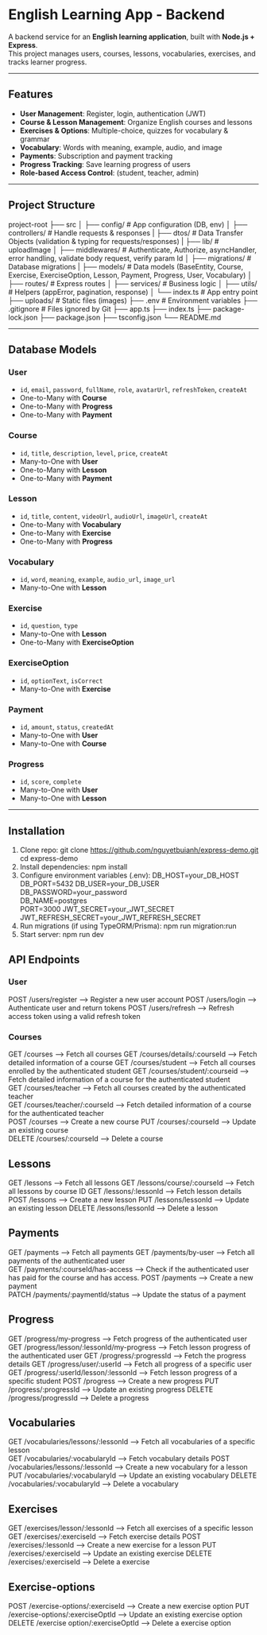 # English Learning App - Backend

A backend service for an **English learning application**, built with **Node.js + Express**.  
This project manages users, courses, lessons, vocabularies, exercises, and tracks learner progress.

---

## Features

-  **User Management**: Register, login, authentication (JWT)
-  **Course & Lesson Management**: Organize English courses and lessons
-  **Exercises & Options**: Multiple-choice, quizzes for vocabulary & grammar
-  **Vocabulary**: Words with meaning, example, audio, and image
-  **Payments**: Subscription and payment tracking
-  **Progress Tracking**: Save learning progress of users
-  **Role-based Access Control**: (student, teacher, admin)

---

## Project Structure
project-root
├── src
│ ├── config/ # App configuration (DB, env)
│ ├── controllers/ # Handle requests & responses
| ├── dtos/  # Data Transfer Objects (validation & typing for requests/responses)
| ├── lib/ # uploadImage
│ ├── middlewares/ # Authenticate, Authorize, asyncHandler, error handling, validate body request, verify param Id
│ ├── migrations/ # Database migrations
| ├── models/ # Data models (BaseEntity, Course, Exercise, ExerciseOption, Lesson, Payment, Progress, User, Vocabulary)
│ ├── routes/ # Express routes
│ ├── services/ # Business logic
│ ├── utils/ # Helpers (appError, pagination, response)
│ └── index.ts # App entry point
├── uploads/ # Static files (images)
├── .env # Environment variables
├── .gitignore # Files ignored by Git
├── app.ts
├── index.ts
├── package-lock.json
├── package.json
├── tsconfig.json
└── README.md

---

## Database Models
### User
- `id`, `email`, `password`, `fullName`, `role`, `avatarUrl`, `refreshToken`, `createAt`
- One-to-Many with **Course**
- One-to-Many with **Progress**
- One-to-Many with **Payment**
  
### Course
- `id`, `title`, `description`, `level`, `price`, `createAt`
- Many-to-One with **User**
- One-to-Many with **Lesson**
- One-to-Many with **Payment**

### Lesson
- `id`, `title`, `content`, `videoUrl`, `audioUrl`, `imageUrl`, `createAt`
- One-to-Many with **Vocabulary**
- One-to-Many with **Exercise**
- One-to-Many with **Progress**

### Vocabulary
- `id`, `word`, `meaning`, `example`, `audio_url`, `image_url`
- Many-to-One with **Lesson**

### Exercise
- `id`, `question`, `type`
- Many-to-One with **Lesson**
- One-to-Many with **ExerciseOption**

### ExerciseOption
- `id`, `optionText`, `isCorrect`
- Many-to-One with **Exercise**

### Payment
- `id`, `amount`, `status`, `createdAt`
- Many-to-One with **User**
- Many-to-One with **Course**

### Progress
- `id`, `score`, `complete`
- Many-to-One with **User** 
- Many-to-One with **Lesson** 

---

## Installation

1. Clone repo:
   git clone https://github.com/nguyetbuianh/express-demo.git
   cd express-demo
3. Install dependencies:
   npm install
4. Configure environment variables (.env):
    DB_HOST=your_DB_HOST
    DB_PORT=5432
    DB_USER=your_DB_USER  
    DB_PASSWORD=your_password               
    DB_NAME=postgres                       
    PORT=3000
    JWT_SECRET=your_JWT_SECRET
    JWT_REFRESH_SECRET=your_JWT_REFRESH_SECRET
5. Run migrations (if using TypeORM/Prisma):
   npm run migration:run
6. Start server:
   npm run dev

## API Endpoints
### User
POST /users/register --> Register a new user account
POST /users/login --> Authenticate user and return tokens
POST /users/refresh --> Refresh access token using a valid refresh token  

### Courses
GET /courses --> Fetch all courses
GET /courses/details/:courseId -->  Fetch detailed information of a course
GET /courses/student --> Fetch all courses enrolled by the authenticated student 
GET /courses/student/:courseid --> Fetch detailed information of a course for the authenticated student  
GET /courses/teacher --> Fetch all courses created by the authenticated teacher  
GET /courses/teacher/:courseId --> Fetch detailed information of a course for the authenticated teacher  
POST /courses --> Create a new course
PUT /courses/:courseId --> Update an existing course  
DELETE /courses/:courseId --> Delete a course

## Lessons
GET /lessons --> Fetch all lessons
GET /lessons/course/:courseId --> Fetch all lessons by course ID
GET /lessons/:lessonId --> Fetch lesson details
POST /lessons --> Create a new lesson
PUT /lessons/lessonId --> Update an existing lesson 
DELETE /lessons/lessonId --> Delete a lesson

## Payments
GET /payments --> Fetch all payments
GET /payments/by-user --> Fetch all payments of the authenticated user  
GET /payments/:courseId/has-access --> Check if the authenticated user has paid for the course and has access.
POST /payments --> Create a new payment  
PATCH /payments/:paymentId/status --> Update the status of a payment  

## Progress
GET /progress/my-progress --> Fetch progress of the authenticated user  
GET /progress/lesson/:lessonId/my-progress --> Fetch lesson progress of the authenticated user 
GET /progress/:progressId --> Fetch the progress details
GET /progress/user/:userId --> Fetch all progress of a specific user  
GET /progress/:userId/lesson/:lessonId --> Fetch lesson progress of a specific student 
POST /progress --> Create a new progress
PUT /progress/:progressId --> Update an existing progress
DELETE /progress/progressId --> Delete a progress

## Vocabularies
GET /vocabularies/lessons/:lessonId --> Fetch all vocabularies of a specific lesson  
GET /vocabularies/:vocabularyId --> Fetch vocabulary details
POST /vocabularies/lessons/:lessonId --> Create a new vocabulary for a lesson 
PUT /vocabularies/:vocabularyId --> Update an existing vocabulary 
DELETE /vocabularies/:vocabularyId --> Delete a vocabulary

## Exercises
GET /exercises/lesson/:lessonId --> Fetch all exercises of a specific lesson  
GET /exercises/:exerciseId --> Fetch exercise details
POST /exercises/:lessonId --> Create a new exercise for a lesson 
PUT /exercises/:exerciseId --> Update an existing exercise
DELETE /exercises/:exerciseId --> Delete a exercise

## Exercise-options
POST /exercise-options/:exerciseId --> Create a new exercise option
PUT /exercise-options/:exerciseOptId --> Update an existing exercise option
DELETE /exercise option/:exerciseOptId --> Delete a exercise option





